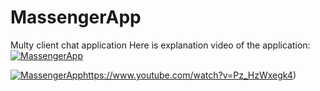 # MassengerApp
Multy client chat application 
Here is explanation video of the application:
[![MassengerApp](https://img.youtube.com/vi/YOUTUBE_VIDEO_ID/0.jpg)]([https://www.youtube.com/watch?v=YOUTUBE_VIDEO_ID](https://www.youtube.com/watch?v=Pz_HzWxegk4)https://www.youtube.com/watch?v=Pz_HzWxegk4)

[![MassengerApp](https://img.youtube.com/vi/abcdefghijk/0.jpg)](https://www.youtube.com/watch?v=Pz_HzWxegk4)https://www.youtube.com/watch?v=Pz_HzWxegk4)
